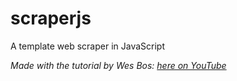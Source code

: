 # scraperjs
A template web scraper in JavaScript

_Made with the tutorial by Wes Bos: [here on YouTube](https://www.youtube.com/watch?v=rWc0xqroY4U)_
